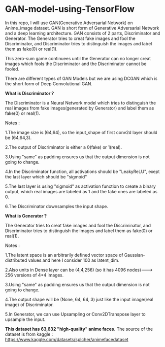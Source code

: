 # GAN-model-using-TensorFlow
In this repo, I will use GAN(Generative Adversarial Network) on Anime_image dataset.
GAN is short form of Generative Adversarial Network and a deep learning architecture. GAN consists of 2 parts, Discriminator and Generator.
The Generator tries to creat fake images and fool the Discriminator, and Discriminator tries to distinguish the images and label them as fake(0) or real(1).

This zero-sum game continuees until the Generator can no longer creat images which fools the Discriminator and the Discriminator cannot be fooled.

There are different types of GAN Models but we are using DCGAN which is the short form of Deep Convolutional GAN.



**What is Discriminator ?**

The Discriminator is a Neural Network model which tries to distinguish the real images from fake images(generated by Generator) and label them as fake(0) or real(1).

Notes :

1.The image size is (64,64), so the input_shape of first conv2d layer should be (64,64,3).

2.The output of Discriminator is either a 0(fake) or 1(real).

3.Using "same" as padding ensures us that the output dimension is not going to change.

4.In the Discriminator function, all activations should be "LeakyReLU", exept the last layer which should be "sigmoid"

5.The last layer is using "sigmoid" as activation function to create a binary output, which real images are labeled as 1 and the fake ones are labeled as 0.

6.The Discriminator downsamples the input shape.


**What is Generator ?**

The Generator tries to creat fake images and fool the Discriminator, and Discriminator tries to distinguish the images and label them as fake(0) or real(1).

Notes :

1.The latent space is an arbitrarily defined vector space of Gaussian-distributed values and here I consider 100 as latent_dim.

2.Also units in Dense layer can be (4,4,256) (so it has 4096 nodes)---> 256 versions of 4*4 images.

3.Using "same" as padding ensures us that the output dimension is not going to change.

4.The output shape will be (None, 64, 64, 3) just like the input image(real image) of Discriminator.

5.In Generator, we can use Upsampling or Conv2DTranspose layer to upsample the input.

**This dataset has 63,632 "high-quality" anime faces.**
The source of the dataset is from kaggle : https://www.kaggle.com/datasets/splcher/animefacedataset
